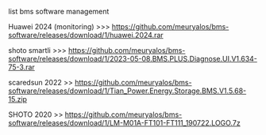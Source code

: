 list bms software management 

Huawei 2024 (monitoring) >>> https://github.com/meuryalos/bms-software/releases/download/1/huawei.2024.rar

shoto smartli >>> https://github.com/meuryalos/bms-software/releases/download/1/2023-05-08.BMS.PLUS.Diagnose.UI.V1.634-75-3.rar

scaredsun 2022 >> https://github.com/meuryalos/bms-software/releases/download/1/Tian_Power.Energy.Storage.BMS.V1.5.68-15.zip

SHOTO 2020 >> https://github.com/meuryalos/bms-software/releases/download/1/LM-M01A-FT101-FT111_190722.LOGO.7z
